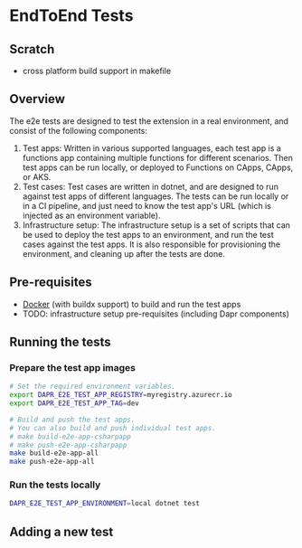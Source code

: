 # EndToEnd Tests

## Scratch

- cross platform build support in makefile

## Overview

The e2e tests are designed to test the extension in a real environment, and consist of the following components:

1. Test apps: Written in various supported languages, each test app is a functions app containing multiple functions for different scenarios. Then test apps can be run locally, or deployed to Functions on CApps, CApps, or AKS.
1. Test cases: Test cases are written in dotnet, and are designed to run against test apps of different languages. The tests can be run locally or in a CI pipeline, and just need to know the test app's URL (which is injected as an environment variable).
1. Infrastructure setup: The infrastructure setup is a set of scripts that can be used to deploy the test apps to an environment, and run the test cases against the test apps. It is also responsible for provisioning the environment, and cleaning up after the tests are done.

## Pre-requisites

- [Docker](https://docs.docker.com/get-docker/) (with buildx support) to build and run the test apps
- TODO: infrastructure setup pre-requisites (including Dapr components)
 
## Running the tests

### Prepare the test app images

```bash
# Set the required environment variables.
export DAPR_E2E_TEST_APP_REGISTRY=myregistry.azurecr.io
export DAPR_E2E_TEST_APP_TAG=dev

# Build and push the test apps.
# You can also build and push individual test apps.
# make build-e2e-app-csharpapp
# make push-e2e-app-csharpapp
make build-e2e-app-all
make push-e2e-app-all
```

### Run the tests locally

```bash
DAPR_E2E_TEST_APP_ENVIRONMENT=local dotnet test
```

## Adding a new test